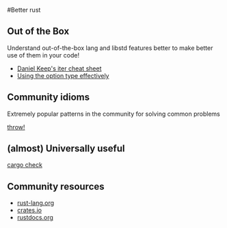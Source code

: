 #Better rust

## Out of the Box

Understand out-of-the-box lang and libstd features better to make better use of them in your code!

* [Daniel Keep's iter cheat sheet](https://danielkeep.github.io/itercheat_baked.html)
* [Using the option type effectively](blog.8thlight.com/uku-taht/2015/04/29/using-the-option-type-effectively.html)

## Community idioms

Extremely popular patterns in the community for solving common problems

[throw!](https://github.com/daboross/rust-throw)

## (almost) Universally useful

[cargo check](https://github.com/rsolomo/cargo-check)

## Community resources

* [rust-lang.org](https://rust-lang.org)
* [crates.io](https://crates.io)
* [rustdocs.org](https://rustdocs.org)
